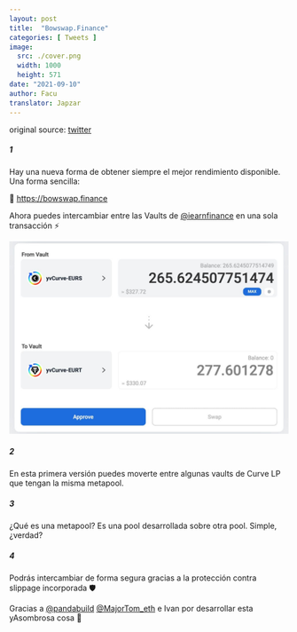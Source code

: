 ```yaml
---
layout: post
title:  "Bowswap.Finance"
categories: [ Tweets ]
image:
  src: ./cover.png
  width: 1000
  height: 571
date: "2021-09-10"
author: Facu
translator: Japzar  
---
```


original source: [twitter](https://twitter.com/fameal/status/1424857239505018880)

##### 1

Hay una nueva forma de obtener siempre el mejor rendimiento disponible. Una forma sencilla:

🏹 https://bowswap.finance

Ahora puedes intercambiar entre las Vaults de [@iearnfinance](https://twitter.com/iearnfinance) en una sola transacción ⚡️

![](image1.jpg?w=1280&h=881)

##### 2

En esta primera versión puedes moverte entre algunas vaults de Curve LP que tengan la misma metapool.

##### 3

¿Qué es una metapool? Es una pool desarrollada sobre otra pool. Simple, ¿verdad?

##### 4

Podrás intercambiar de forma segura gracias a la protección contra slippage incorporada 🛡️

Gracias a [@pandabuild](https://twitter.com/pandabuild) [@MajorTom_eth](https://twitter.com/MajorTom_eth) e Ivan por desarrollar esta yAsombrosa cosa 🚀
